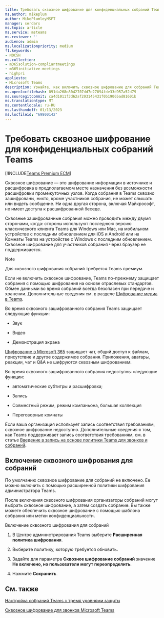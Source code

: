 ```yaml
---
title: Требовать сквозное шифрование для конфиденциальных собраний Teams
ms.author: mikeplum
author: MikePlumleyMSFT
manager: serdars
ms.topic: article
ms.service: msteams
ms.reviewer: ''
audience: admin
ms.localizationpriority: medium
f1.keywords:
- NOCSH
ms.collection:
- m365solution-compliantmeetings
- m365initiative-meetings
- highpri
appliesto:
- Microsoft Teams
description: Узнайте, как включить сквозное шифрование для собраний Teams.
ms.openlocfilehash: 091da268e8042707dd7e27094fde33d957a52d79
ms.sourcegitcommit: ca4d1011f3d62af203145431f0b19065ad81601b
ms.translationtype: MT
ms.contentlocale: ru-RU
ms.lasthandoff: 01/13/2023
ms.locfileid: "69800142"
---
```

# <a name="require-end-to-end-encryption-for-sensitive-teams-meetings"></a>Требовать сквозное шифрование для конфиденциальных собраний Teams

[!INCLUDE[Teams Premium ECM](includes/teams-premium-ecm.md)]

Сквозное шифрование — это шифрование информации в источнике и расшифровка в предполагаемом месте назначения без возможности расшифровки промежуточных узлов. Когда собрания в Teams сквозно зашифрованы, никто, кроме участников собрания, не может слышать или видеть сообщение. Ни одна другая сторона, включая Майкрософт, не имеет доступа к расшифрованной беседе.

Сквозные зашифрованные собрания можно проводить между двумя сторонами, когда: стороны используют последнюю версию классического клиента Teams для Windows или Mac, на мобильном устройстве с последним обновлением для iOS и Android или на Комнаты Teams на устройстве с Windows с последним обновлением. Сквозное шифрование для участников собрания через браузер не поддерживается.

> [!Note]
> Для сквозного шифрования собраний требуется Teams премиум.

Если не включить сквозное шифрование, Teams по-прежнему защищает собрания с помощью шифрования на основе отраслевых стандартов. Обмен данными во время собраний всегда безопасен при передаче и хранении. Дополнительные сведения см. в разделе [Шифрование медиа в Teams](teams-security-guide.md#media-encryption).

Во время сквозного зашифрованного собрания Teams защищает следующие функции:

- Звук

- Видео

- Демонстрация экрана

[Шифрование в Microsoft 365](/microsoft-365/compliance/encryption) защищает чат, общий доступ к файлам, присутствие и другое содержимое собрания. Приложения, аватары, реакции, чат и Q&A не шифруются сквозным шифрованием.

Во время сквозного зашифрованного собрания недоступны следующие функции:

- автоматические субтитры и расшифровка;

- Запись

- Совместный режим, режим компаньона, большая коллекция

- Переговорные комнаты

Если ваша организация использует запись соответствия требованиям, сквозное шифрование недоступно. Дополнительные сведения о том, как Teams поддерживает запись соответствия требованиям, см. в статье [Введение в запись на основе политики Teams для звонков и собраний](teams-recording-policy.md).

## <a name="enable-end-to-end-encryption-for-meetings"></a>Включение сквозного шифрования для собраний

По умолчанию сквозное шифрование для собраний не включено. Ее можно включить с помощью расширенной политики шифрования администратора Teams.

После включения сквозного шифрования организаторы собраний могут выбрать сквозное шифрование, а затем создать собрание. Вы также можете обеспечить сквозное шифрование с помощью шаблона собрания или метки конфиденциальности.

Включение сквозного шифрования для собраний

1. В Центре администрирования Teams выберите **Расширенная политика шифрования**.

1. Выберите политику, которую требуется обновить.

1. Задайте для параметра **Сквозное шифрование собраний** значение **Не включено, но пользователи могут переопределить**.

1. Нажмите **Сохранить**.

## <a name="related-topics"></a>См. также

[Настройка собраний Teams с тремя уровнями защиты](configure-meetings-three-tiers-protection.md)

[Сквозное шифрование для звонков Microsoft Teams](teams-end-to-end-encryption.md)
